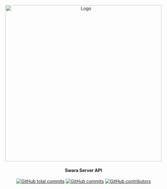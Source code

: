 <div align="center">

<img src="https://storage.googleapis.com/swara-app-storage/swara-assets/Group%206.svg" alt="Logo" width="500"/>

#### Swara Server API
[![GitHub total commits](https://img.shields.io/github/commit-activity/y/Swara-id/swara-server/main)](https://github.com/Swara-id/md/commits/main)
[![GitHub commits](https://img.shields.io/github/last-commit/Swara-id/swara-server)](https://github.com/Swara-id/md/commits/main)
[![GitHub contributors](https://img.shields.io/github/contributors/Swara-id/swara-server)](https://github.com/Swara-id/md/graphs/contributors)

</div>
